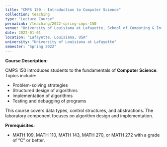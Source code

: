 ```yaml
---
title: "CMPS 150 - Introduction to Computer Science"
collection: teaching
type: "Lecture Course"
permalink: /teaching/2022-spring-cmps-150
venue: "University of Louisiana at Lafayette, School of Computing & Informatics"
date: 2022-01-01
location: "Lafayette, Louisiana, USA"
university: "University of Louisiana at Lafayette"
semester: "Spring 2022"
---
```

**Course Description:**

CMPS 150 introduces students to the fundamentals of **Computer Science**. Topics include:
- Problem-solving strategies
- Structured design of algorithms
- Implementation of algorithms
- Testing and debugging of programs

This course covers data types, control structures, and abstractions. The laboratory component focuses on algorithm design and implementation.

**Prerequisites:**
- MATH 109, MATH 110, MATH 143, MATH 270, or MATH 272 with a grade of “C” or better.
